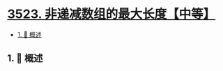 # [3523. 非递减数组的最大长度【中等】](https://github.com/tnotesjs/TNotes.leetcode/tree/main/notes/3523.%20%E9%9D%9E%E9%80%92%E5%87%8F%E6%95%B0%E7%BB%84%E7%9A%84%E6%9C%80%E5%A4%A7%E9%95%BF%E5%BA%A6%E3%80%90%E4%B8%AD%E7%AD%89%E3%80%91)

<!-- region:toc -->

- [1. 📝 概述](#1--概述)

<!-- endregion:toc -->

## 1. 📝 概述
